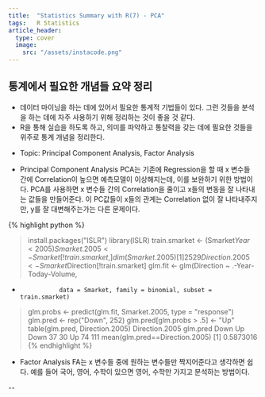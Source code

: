 ```yaml
---
title:  "Statistics Summary with R(7) - PCA"
tags:	R Statistics
article_header:
  type: cover
  image:
    src: "/assets/instacode.png"
---
```



## 통계에서 필요한 개념들 요약 정리
+   데이터 마이닝을 하는 데에 있어서 필요한 통계적 기법들이 있다. 그런 것들을 분석을 하는 데에 자주 사용하기 위해 정리하는 것이 좋을 것 같다.
+	R을 통해 실습을 하도록 하고, 의미를 파악하고 통찰력을 갖는 데에 필요한 것들을 위주로 통계 개념을 정리한다.

- Topic: Principal Component Analysis, Factor Analysis

+	Principal Component Analysis
PCA는 기존에 Regression을 할 때 x 변수들 간에 Correlation이 높으면 예측모델이 이상해지는데, 이를 보완하기 위한 방법이다.
PCA를 사용하면 x 변수들 간의 Correlation을 줄이고 x들의 변동을 잘 나타내는 값들을 만들어준다.
이 PC값들이 x들의 관계는 Correlation 없이 잘 나타내주지만, y를 잘 대변해주는가는 다른 문제이다.

{% highlight python %}
> install.packages("ISLR")
> library(ISLR)
> train.smarket <- (Smarket$Year < 2005)
> Smarket.2005 <- Smarket[!train.smarket, ]
> dim(Smarket.2005)
[1] 252   9
> Direction.2005 <- Smarket$Direction[!train.smarket]
> glm.fit <- glm(Direction ~ .-Year-Today-Volume,
+                data = Smarket, family = binomial, subset = train.smarket)
> glm.probs <- predict(glm.fit, Smarket.2005, type = "response")
> glm.pred <- rep("Down", 252)
> glm.pred[glm.probs > .5] <- "Up"
> table(glm.pred, Direction.2005)
        Direction.2005
glm.pred Down  Up
    Down   37  30
    Up     74 111
> mean(glm.pred==Direction.2005)
[1] 0.5873016
{% endhighlight %}


+	Factor Analysis
FA는 x 변수들 중에 원하는 변수들만 짝지어준다고 생각하면 쉽다.
예를 들어 국어, 영어, 수학이 있으면 영어, 수학만 가지고 분석하는 방법이다.


--